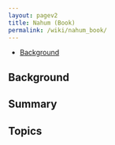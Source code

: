 ```yaml
---
layout: pagev2
title: Nahum (Book)
permalink: /wiki/nahum_book/
---
```

- [Background](#background)

## Background

## Summary

## Topics
